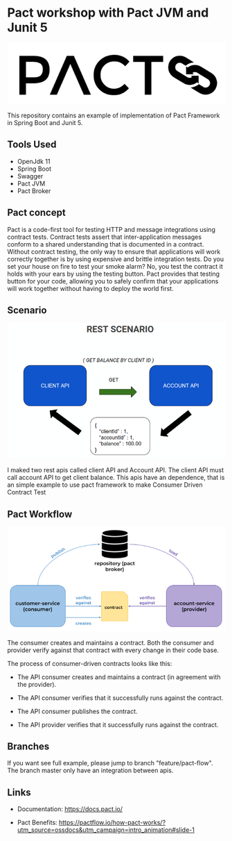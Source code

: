 # Pact workshop with Pact JVM and Junit 5

![Pact Logo](imgs/pact-logo.PNG)

This repository contains an example of implementation of Pact Framework in Spring Boot and Junit 5.

## Tools Used

 - OpenJdk 11
 - Spring Boot
 - Swagger
 - Pact JVM
 - Pact Broker

## Pact concept

Pact is a code-first tool for testing HTTP and message integrations using contract tests. Contract tests assert that inter-application messages conform to a shared understanding that is documented in a contract. Without contract testing, the only way to ensure that applications will work correctly together is by using expensive and brittle integration tests.
Do you set your house on fire to test your smoke alarm? No, you test the contract it holds with your ears by using the testing button. Pact provides that testing button for your code, allowing you to safely confirm that your applications will work together without having to deploy the world first.

## Scenario

![Pact Logo](imgs/rest-scenario.PNG)

I maked two rest apis called client API and Account API. The client API must call account API to get client balance. This apis have an dependence, that is an simple example to use pact framework to make Consumer Driven Contract Test

## Pact Workflow

![Pact Workflow](imgs/pact-workflow.png)

The consumer creates and maintains a contract. Both the consumer and provider verify against that contract with every change in their code base.

The process of consumer-driven contracts looks like this:

 - The API consumer creates and maintains a contract (in agreement with the provider).

 - The API consumer verifies that it successfully runs against the contract.

 - The API consumer publishes the contract.

 - The API provider verifies that it successfully runs against the contract.

## Branches

If you want see full example, please jump to branch "feature/pact-flow". The branch master only have an integration between apis.


## Links

 - Documentation: 
https://docs.pact.io/

 - Pact Benefits: 
https://pactflow.io/how-pact-works/?utm_source=ossdocs&utm_campaign=intro_animation#slide-1